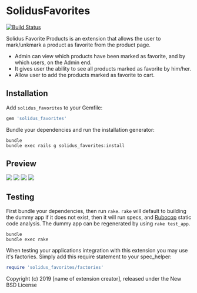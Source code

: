 SolidusFavorites
================

[![Build Status](https://travis-ci.org/magma-labs/solidus_favorites.svg?branch=master)](https://travis-ci.org/magma-labs/solidus_favorites)

Solidus Favorite Products is an extension that allows the user to mark/unkmark a product as favorite from the product page.

- Admin can view which products have been marked as favorite, and by which users, on the Admin end.
- It gives user the ability to see all products marked as favorite by him/her.
- Allow user to add the products marked as favorite to cart.

Installation
------------

Add `solidus_favorites` to your Gemfile:

```ruby
gem 'solidus_favorites'
```

Bundle your dependencies and run the installation generator:

```shell
bundle
bundle exec rails g solidus_favorites:install
```

Preview
----------

![](https://user-images.githubusercontent.com/957520/60153884-4d160000-97ab-11e9-8b82-6812cd6049e1.png)
![](https://user-images.githubusercontent.com/957520/60153886-4d160000-97ab-11e9-95ed-659ab7bb2498.png)
![](https://user-images.githubusercontent.com/957520/60153970-82225280-97ab-11e9-9358-c88500feb5ac.png)
![](https://user-images.githubusercontent.com/957520/60153962-7c2c7180-97ab-11e9-8c43-95c1c0f247ad.png)

Testing
-------

First bundle your dependencies, then run `rake`. `rake` will default to building the dummy app if it does not exist, then it will run specs, and [Rubocop](https://github.com/bbatsov/rubocop) static code analysis. The dummy app can be regenerated by using `rake test_app`.

```shell
bundle
bundle exec rake
```

When testing your applications integration with this extension you may use it's factories.
Simply add this require statement to your spec_helper:

```ruby
require 'solidus_favorites/factories'
```

Copyright (c) 2019 [name of extension creator], released under the New BSD License
